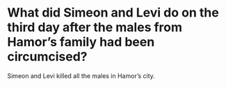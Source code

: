 # What did Simeon and Levi do on the third day after the males from Hamor’s family had been circumcised?

Simeon and Levi killed all the males in Hamor’s city.
